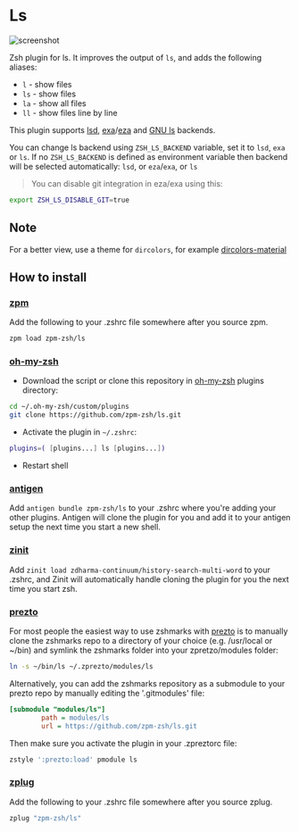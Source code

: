 # Ls

![screenshot](./ls.png)

Zsh plugin for ls. It improves the output of `ls`, and adds the following aliases:

* `l` - show files
* `ls` - show files
* `la` - show all files
* `ll` - show files line by line

This plugin supports [lsd](https://github.com/Peltoche/lsd), [exa](https://github.com/ogham/exa)/[eza](https://github.com/eza-community/eza) and [GNU ls](https://www.gnu.org/software/coreutils/manual/html_node/ls-invocation.html) backends.

You can change ls backend using `ZSH_LS_BACKEND` variable, set it to `lsd`, `exa` or `ls`.
If no `ZSH_LS_BACKEND` is defined as environment variable then backend will be selected automatically: `lsd`, or `eza`/`exa`, or `ls`

> You can disable git integration in eza/exa using this:

```sh
export ZSH_LS_DISABLE_GIT=true
```

## Note

For a better view, use a theme for `dircolors`, for example [dircolors-material](https://github.com/zpm-zsh/dircolors-material)

## How to install

### [zpm](https://github.com/zpm-zsh/zpm)

Add the following to your .zshrc file somewhere after you source zpm.

```sh
zpm load zpm-zsh/ls
```

### [oh-my-zsh](http://github.com/robbyrussell/oh-my-zsh)

* Download the script or clone this repository in [oh-my-zsh](http://github.com/robbyrussell/oh-my-zsh) plugins directory:

```sh
cd ~/.oh-my-zsh/custom/plugins
git clone https://github.com/zpm-zsh/ls.git
```

* Activate the plugin in `~/.zshrc`:

```sh
plugins=( [plugins...] ls [plugins...])
```

* Restart shell

### [antigen](https://github.com/zsh-users/antigen)

Add `antigen bundle zpm-zsh/ls` to your .zshrc where you're adding your other plugins. Antigen will clone the plugin for you and add it to your antigen setup the next time you start a new shell.

### [zinit](https://github.com/zdharma-continuum/zinit)

Add `zinit load zdharma-continuum/history-search-multi-word` to your .zshrc, and Zinit will automatically handle cloning the plugin for you the next time you start zsh.

### [prezto](https://github.com/sorin-ionescu/prezto)

For most people the easiest way to use zshmarks with [prezto](https://github.com/sorin-ionescu/prezto) is to manually clone the zshmarks repo to a directory of your choice (e.g. /usr/local or ~/bin) and symlink the zshmarks folder into your zpretzo/modules folder:

```sh
ln -s ~/bin/ls ~/.zprezto/modules/ls
```

Alternatively, you can add the zshmarks repository as a submodule to your prezto repo by manually editing the '.gitmodules' file:

```ini
[submodule "modules/ls"]
        path = modules/ls
        url = https://github.com/zpm-zsh/ls.git
```

Then make sure you activate the plugin in your .zpreztorc file:

```sh
zstyle ':prezto:load' pmodule ls
```

### [zplug](https://github.com/zplug/zplug)

Add the following to your .zshrc file somewhere after you source zplug.

```sh
zplug "zpm-zsh/ls"
```
